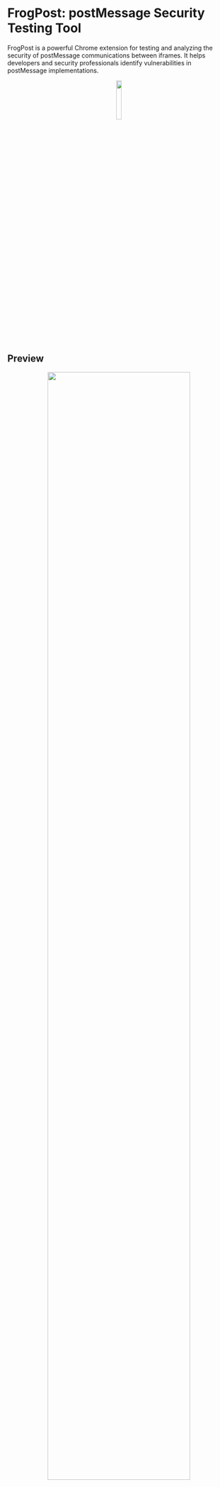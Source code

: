# FrogPost: postMessage Security Testing Tool

FrogPost is a powerful Chrome extension for testing and analyzing the security of postMessage communications between iframes. It helps developers and security professionals identify vulnerabilities in postMessage implementations.

<p align="center" width="100%">
    <img width="15%" src="frog-logo.png">
</p>

## Preview
<p align="center" width="100%">
    <img width="80%" src="FrogPost_hi.gif">
</p>

## Security Considerations

FrogPost is a security testing tool. Use it responsibly and only on applications you own or have permission to test.
Unauthorized testing of applications without permission may violate laws and regulations. Always follow ethical guidelines and obtain proper authorization before conducting security assessments.

## Features

* Monitor and intercept postMessage communications between frames

* Detect message handlers and analyze their security

* Generate targeted payloads for security testing

* Identify DOM XSS vulnerabilities in message handlers

* Check for missing origin validation

* Generate comprehensive security reports

* Launch fuzzing tests against vulnerable handlers

## Installation Guide for macOS

### Step 1: Install the Chrome Extension

1. Clone the repository:

   ```
   git clone [https://github.com/yourusername/FrogPost.git](https://github.com/yourusername/FrogPost.git)
   ```

2. Open Chrome and navigate to `chrome://extensions/`

3. Enable "Developer mode" by toggling the switch in the top right corner

4. Click "Load unpacked" and select the FrogPost directory

5. The FrogPost extension should now appear in your extensions list

### Step 2: Set Up the Native Messaging Host

For the fuzzing functionality, FrogPost requires a native messaging host to communicate with a local Node.js server:

1. Create the necessary directories:

   ```
   mkdir -p ~/Library/Application\ Support/NodeServerStarter
   mkdir -p ~/Library/Application\ Support/Google/Chrome/NativeMessagingHosts
   ```

2. After loading the extension into Chrome, go to chrome://extensions and copy the Extension ID shown under FrogPost.

   Use the following sed command to replace the placeholder \[your_id_here\] in the manifest file:

   ```
   sed -i '' 's/\abcdefghijklmnopabcdefghijklmnop/<your-extension-id>/g'com.nodeserver.starter.json
   ```

3. Verify that the "allowed_origins" field now includes:

   ```
   "chrome-extension://<your-extension-id>/"
   ```

4. Change the following line to the path of your extension FULL path in server.js:

   ```
   const rootDir = '/Path/To/extension/folder';
   ```
   
5. Change the following line to the path of your extension path in start.sh:

   ```
   SERVER_JS="/Users/[USER_NAME]/Library/Application Support/NodeServerStarter/server.js" # Make sure to set the FULL path correctly to the server.js
   ```

6. Copy the server files to the NodeServerStarter directory:

   ```
   cp /path/to/FrogPost/server.js ~/Library/Application\ Support/NodeServerStarter/
   cp /path/to/FrogPost/start.sh ~/Library/Application\ Support/NodeServerStarter/
   cp /path/to/FrogPost/com.nodeserver.starter.json ~/Library/Application\ Support/Google/Chrome/NativeMessagingHosts/
   ```

7. Make sure the paths in the manifest file are correct:

   ```
   cat ~/Library/Application\ Support/Google/Chrome/NativeMessagingHosts/com.nodeserver.starter.json
   ```

   Verify that the "path" points to your start.sh script and "allowed_origins" includes your extension ID.

9. Install Node.js dependencies in the NodeServerStarter directory:

   ```
   cd ~/Library/Application\ Support/NodeServerStarter/
   npm install express cors body-parser
   ```

### Step 3: Verify Installation

1. Restart Chrome

2. Open the FrogPost extension by clicking on its icon in the extension bar

3. Navigate to a website that uses iframes and postMessage

4. The extension should show detected hosts and iframes in its dashboard

## Usage

1. **Monitor Messages**: Visit a page with postMessage communication between frames

2. **Analyze Handlers**: Click the "Play" button (▶) next to a frame to detect and analyze message handlers

3. **Generate Report**: Click the "Trace" button (✨) to generate a security report

4. **Launch Tests**: Click the "Launch" button (🚀) to start fuzzing tests against the target

## Dashboard Buttons Explained

Here's a breakdown of the primary buttons available in the FrogPost dashboard:

**Per-Iframe Buttons (in the Hosts Panel):**

* **Play (▶):**

    * Initiates the first stage of analysis for the selected iframe endpoint.

    * Checks if the target iframe can be embedded (verifying CSP `frame-ancestors` and `X-Frame-Options`).

    * Attempts to identify the primary JavaScript function responsible for handling incoming `postMessage` events (using runtime instrumentation first, then static analysis as fallback).

    * Saves a sample of captured messages related to this endpoint for later use.

    * On successful handler identification, it enables the "Trace" button.

* **Trace (✨):**

    * Performs a deeper static analysis on the message handler function identified by the "Play" step.

    * Identifies potential security sinks (like `.innerHTML`, `eval()`) where message data might be used unsafely.

    * Detects potential security issues (e.g., missing origin checks, weak data validation).

    * Attempts to map the flow of data from the message event (`event.data`) to identified sinks.

    * Calculates an overall security score based on findings.

    * Generates potential payload examples designed to test the identified sinks and data flows.

    * Saves the analysis results into a report.

    * On successful completion, it enables the "Report" (📋) and "Launch" (🚀) buttons. The "Play" button might visually change to the "Launch" icon if critical sinks are found.

* **Report (📋):**

    * Displays the detailed security analysis report generated by the "Trace" step.

    * Shows the security score, recommendations, a list of detected sinks and security issues, identified data flows, generated test payloads, and the code of the analyzed handler.

    * This button is only enabled after a successful "Trace" action.

* **Launch (🚀):**

    * Starts the interactive fuzzing environment in a new browser tab, targeting the analyzed endpoint.

    * Requires the Native Messaging Host and Node.js server to be set up correctly.

    * Uses the identified handler, sample messages, generated payloads, and sink information from the previous steps to automatically send crafted messages to the target iframe, attempting to trigger vulnerabilities.

    * Results of the fuzzing appear in the new tab and may optionally be sent to a configured callback URL.

    * This button is typically enabled after a successful "Trace" action.

**General Control Buttons (usually in the sidebar or top bar):**

* **Check All:**

    * Automatically triggers the "Play" (▶) action for all detected iframes in the Hosts Panel that haven't already been successfully analyzed (i.e., aren't showing Success, Launch, Warning, or Error states).

* **Clear Messages:**

    * Resets the extension's state entirely.

    * Clears all captured messages from the dashboard view and background storage.

    * Removes the list of detected hosts and iframes.

    * Resets the state (color/icon) of all per-iframe buttons.

    * Clears stored analysis results and reports.

* **Export Messages:**

    * Generates and downloads a JSON file containing the data for all currently captured postMessages displayed in the dashboard.

* **Refresh Messages:**

    * Manually requests the latest message data from the background script's buffer and updates the Messages Panel in the UI.

* **Debug Toggle:**

    * Switches verbose debugging logs on or off in the browser's developer console (F12). Useful for troubleshooting the extension itself.

**Message Detail Buttons (within the Messages Panel):**

* **→ Send to Origin:**

    * Takes the data from the selected message (allows editing the data in the panel first) and sends it back to the *original sender* of that message.

* **→ Send to Destination:**

    * Takes the data from the selected message (allows editing) and sends it to the *original receiver* (destination frame) of that message.

## Understanding the Dashboard

* **Hosts Panel**: Shows the main page and its iframe connections

* **Messages Panel**: Displays intercepted postMessages with details including:

    * Origin: Source of the message

    * Destination: Target of the message

    * Time: When the message was sent

    * Message Type: Format of the data (string, object, JSON string, etc.)

* **Security Report**: Highlights vulnerabilities like missing origin validation or DOM XSS sinks

## Troubleshooting macOS Installation

* **Could not connect to fuzzer server**: Double check the following files are having the right path inside them see Step 2:

  ```
  ~/Library/Application\ Support/NodeServerStarter/server.js
  ~/Library/Application\ Support/NodeServerStarter/start.sh
  ~/Library/Application\ Support/Google/Chrome/NativeMessagingHosts/com.nodeserver.starter.json
  ```

* **Permissions Issues**: Make sure the directories have the correct permissions:

  ```
  chmod 755 ~/Library/Application\ Support/NodeServerStarter/server.js
  chmod 755 ~/Library/Application\ Support/NodeServerStarter/start.sh
  ```

* **Fuzzer Not Starting**: Check the Chrome console for errors. Verify the native messaging host is correctly set up:

  ```
  ls -la ~/Library/Application\ Support/Google/Chrome/NativeMessagingHosts/
  ls -la ~/Library/Application\ Support/NodeServerStarter/
  ```

* **Node.js Not Found**: Make sure Node.js is installed and in your PATH:

  ```
  which node
  node --version
  ```

* **Extension Not Loading**: Check Chrome's extension page for any error messages. Try reloading the extension.

## Notes

1. This extension was tested on Brave and Chrome browsers.

## TODO

1. Setup Passive Listeners iframes (i.e Listeners that does not exchange any communication with the main page) ?

2. Fix Callback integration properly.

3. Upload XSS Payloads file.

4. POC Build button.

## License

[MIT License](LICENSE)
